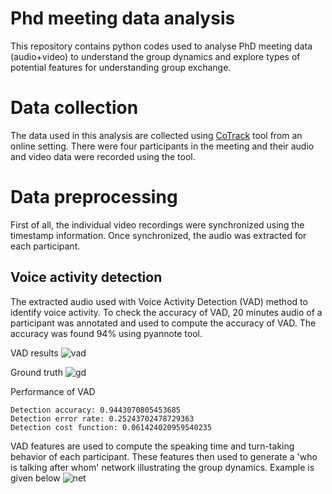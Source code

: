 # Phd meeting data analysis
This repository contains python codes used to analyse PhD meeting data (audio+video) to understand the group dynamics and explore types of potential features for understanding group exchange.

# Data collection
The data used in this analysis are collected using [CoTrack](https://www.cotrack.website/) tool from an online setting. There were four participants in the meeting and their audio and video data were recorded using the tool.

# Data preprocessing
First of all, the individual video recordings were synchronized using the timestamp information. Once synchronized, the audio was extracted for each participant.

## Voice activity detection
The extracted audio used with Voice Activity Detection (VAD) method to identify voice activity. To check the accuracy of VAD, 20 minutes audio of a participant was annotated and used to compute the accuracy of VAD. The accuracy was found 94% using pyannote tool.

VAD results
![vad](https://user-images.githubusercontent.com/21138354/147817589-a00b95fe-8b6c-41e5-a149-ca2374da9e7c.png)

Ground truth
![gd](https://user-images.githubusercontent.com/21138354/147817625-79b777a8-33b9-490a-8126-a0def490b8fa.png)

Performance of VAD
```
Detection accuracy: 0.9443070805453685
Detection error rate: 0.25243702478729363
Detection cost function: 0.061424020959540235
```


VAD features are used to compute the speaking time and turn-taking behavior of each participant. These features then used to generate a 'who is talking after whom' network illustrating the group dynamics.
Example is given below
![net](https://user-images.githubusercontent.com/21138354/147817684-f1e7716a-d403-4934-abd6-9a89cb474eab.png)
